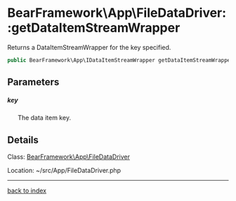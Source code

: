 # BearFramework\App\FileDataDriver::getDataItemStreamWrapper

Returns a DataItemStreamWrapper for the key specified.

```php
public BearFramework\App\IDataItemStreamWrapper getDataItemStreamWrapper ( string $key )
```

## Parameters

##### key

&nbsp;&nbsp;&nbsp;&nbsp;&nbsp;&nbsp;The data item key.

## Details

Class: [BearFramework\App\FileDataDriver](bearframework.app.filedatadriver.class.md)

Location: ~/src/App/FileDataDriver.php

---

[back to index](index.md)

